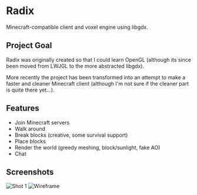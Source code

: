 # Radix
Minecraft-compatible client and voxel engine using libgdx.

## Project Goal
Radix was originally created so that I could learn OpenGL (although its since been moved from LWJGL to the more abstracted libgdx).

More recently the project has been transformed into an attempt to make a faster and cleaner Minecraft client (although I'm not sure if the cleaner part is quite there yet...).

## Features
* Join Minecraft servers
* Walk around
* Break blocks (creative, some survival support)
* Place blocks
* Render the world (greedy meshing, block/sunlight, fake AO)
* Chat

## Screenshots
![Shot 1](https://lambda.sx/G5C.png)
![Wireframe](https://lambda.sx/hLh.jpg)
